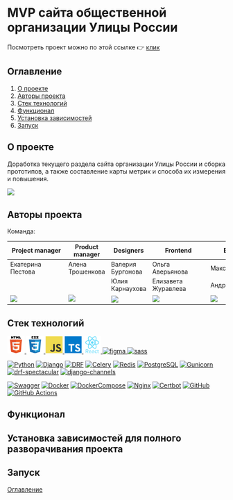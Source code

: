 # MVP сайта общественной организации Улицы России

Посмотреть проект можно по этой ссылке 👉 [клик](streetrussia.github.io/frontend/)


## Оглавление <a id="contents"></a>

1. [О проекте](#about)
2. [Авторы проекта](#authors)
4. [Стек технологий](#tools)
5. [Функционал](#functional)
6. [Установка зависимостей](#installation)
7. [Запуск](#start)

## О проекте <a id="about"></a>

Доработка текущего раздела сайта организации Улицы России и сборка прототипов, а также составление карты метрик и способа их измерения и повышения. 

<img src="https://user-images.githubusercontent.com/74038190/221352995-5ac18bdf-1a19-4f99-bbb6-77559b220470.gif" width="450">

## Авторы проекта <a id="authors"></a>
Команда:


| Project manager        | Product manager        | Designers             | Frontend              | Backend                 | 
|------------------------|------------------------|-----------------------|-----------------------|-------------------------|
| Екатерина Пестова      | Алена Трошенкова       | Валерия Бургонова     | Ольга Аверьянова      |  Максим Баринов         |
|                        |                        | Юлия Карнаухова       | Елизавета Журавлева   |  Андрей Иванов          |
| <img align="left" src="https://user-images.githubusercontent.com/74038190/236119160-976a0405-caa7-470c-9356-16d43402ea0a.gif" width="120"> | <img src="https://github.com/Anmol-Baranwal/Cool-GIFs-For-GitHub/assets/74038190/f5d2d866-d25c-4873-8d82-425d2c62fc2e" width="120">| <img align="center" src="https://user-images.githubusercontent.com/74038190/213760705-0d5bf320-4f43-4352-b74b-0889ae726bf7.gif" width="120"> | <img align="left" src="https://user-images.githubusercontent.com/74038190/213760677-e45ca5f7-d1aa-4c2c-91e0-573819287304.gif" width="120"> | <img align="left" src="https://user-images.githubusercontent.com/74038190/212746035-d5c61762-973c-44c0-aec7-887f3b7690e3.gif" width="120"> |


## Стек технологий <a id="tools"></a>

<p align="left">
  <a href="https://www.w3.org/html/" target="_blank" rel="noreferrer">
    <img src="https://raw.githubusercontent.com/devicons/devicon/master/icons/html5/html5-original-wordmark.svg" alt="html5" width="40" height="40"/>
  </a>
  <a href="https://www.w3schools.com/css/" target="_blank" rel="noreferrer">
    <img src="https://raw.githubusercontent.com/devicons/devicon/master/icons/css3/css3-original-wordmark.svg" alt="css3" width="40" height="40"/>
  </a>
  <a href="https://developer.mozilla.org/en-US/docs/Web/JavaScript" target="_blank" rel="noreferrer">
    <img src="https://raw.githubusercontent.com/devicons/devicon/master/icons/javascript/javascript-original.svg" alt="javascript" width="40" height="40"/>
  </a>
  <a href="https://www.typescriptlang.org/" target="_blank" rel="noreferrer">
    <img src="https://raw.githubusercontent.com/devicons/devicon/master/icons/typescript/typescript-original.svg" alt="typescript" width="40" height="40"/>
  </a>
  <a href="https://reactjs.org/" target="_blank" rel="noreferrer">
    <img src="https://raw.githubusercontent.com/devicons/devicon/master/icons/react/react-original-wordmark.svg" alt="react" width="40" height="40"/>
  </a>
  <a href="https://www.figma.com/" target="_blank" rel="noreferrer">
    <img src="https://www.vectorlogo.zone/logos/figma/figma-icon.svg" alt="figma" width="40" height="40"/>
  </a>
<a href="https://sass-lang.com/" target="_blank" rel="noreferrer">
  <img src="https://www.vectorlogo.zone/logos/sass-lang/sass-lang-icon.svg" alt="sass" width="40" height="40"/>
</a>
</p>


[![Python](https://img.shields.io/badge/Python-3.12-blue?style=for-the-badge&logo=Python)](https://www.python.org/)
[![Django](https://img.shields.io/badge/Django-%204.2-blue?style=for-the-badge&logo=django)](https://www.djangoproject.com/)
[![DRF](https://img.shields.io/badge/Django%20REST%20Framework-%203.14.0-blue?style=for-the-badge&logo=django)](https://www.django-rest-framework.org/)
[![Celery](https://img.shields.io/badge/Celery-%205.3.6-blue?style=for-the-badge&logo=celery)](https://docs.celeryq.dev/en/stable/)
[![Redis](https://img.shields.io/badge/Redis-%205.0.1-blue?style=for-the-badge&logo=redis)](https://redis.io/)
[![PostgreSQL](https://img.shields.io/badge/PostgreSQL-%2016-blue?style=for-the-badge&logo=PostgreSQL)]([https://www.postgresql.org/])
[![Gunicorn](https://img.shields.io/badge/Gunicorn-%2020.1.0-blue?style=for-the-badge&logo=gunicorn)](https://gunicorn.org/)
[![drf-spectacular](https://img.shields.io/badge/drf--spectacular-0.27.0-blue?style=for-the-badge)](https://drf-spectacular.readthedocs.io/)
[![django-channels](https://img.shields.io/badge/django--channels-4.0.0-blue?style=for-the-badge)](https://channels.readthedocs.io/)

[![Swagger](https://img.shields.io/badge/Swagger-4A154B?style=for-the-badge&logo=swagger&logoColor=Black)](https://swagger.io/)
[![Docker](https://img.shields.io/badge/Docker-white?style=for-the-badge&logo=docker&logoColor=White)](https://www.docker.com/)
[![DockerCompose](https://img.shields.io/badge/Docker_Compose-34567C?style=for-the-badge&logo=docsdotrs&logoColor=White)](https://docs.docker.com/compose/)
[![Nginx](https://img.shields.io/badge/Nginx-009639?style=for-the-badge&logo=nginx&logoColor=white)](https://nginx.org/)
[![Certbot](https://img.shields.io/badge/certbot-003A70?style=for-the-badge&logo=letsencrypt&logoColor=white)](https://certbot.eff.org/)
[![GitHub](https://img.shields.io/badge/GitHub-100000?style=for-the-badge&logo=github&logoColor=white)](https://docs.github.com/ru)
[![GitHub Actions](https://img.shields.io/badge/GitHub_Actions-2088FF?style=for-the-badge&logo=github-actions&logoColor=white)](https://docs.github.com/en/actions)

## Функционал<a id="functional"></a>


## Установка зависимостей для полного разворачивания проекта<a id="installation"></a>


## Запуск <a id="start"></a>



[Оглавление](#contents)
